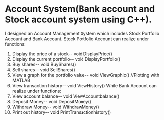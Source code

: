 # Account System(Bank account and Stock account system using C++). 
I designed an Account Management System which includes Stock Portfolio Account and Bank Account. Stock Portfolio Account can realize under functions: 
1. Display the price of a stock-- void DisplayPrice() 
2. Display the current portfolio-- void DisplayPortfolio() 
3. Buy shares-- void BuyShares() 
4. Sell shares-- void SellShares() 
5. View a graph for the portfolio value-- void ViewGraphic() //Plotting with MATLAB
6. View transaction history-- void ViewHistory() 
While Bank Account can realize under functions: 
1. View account balance-- void ViewAccountbalance() 
2. Deposit Money-- void DepositMoney() 
3. Withdraw Money-- void WithdrawMoney() 
4. Print out history-- void PrintTransactionhistory() 
